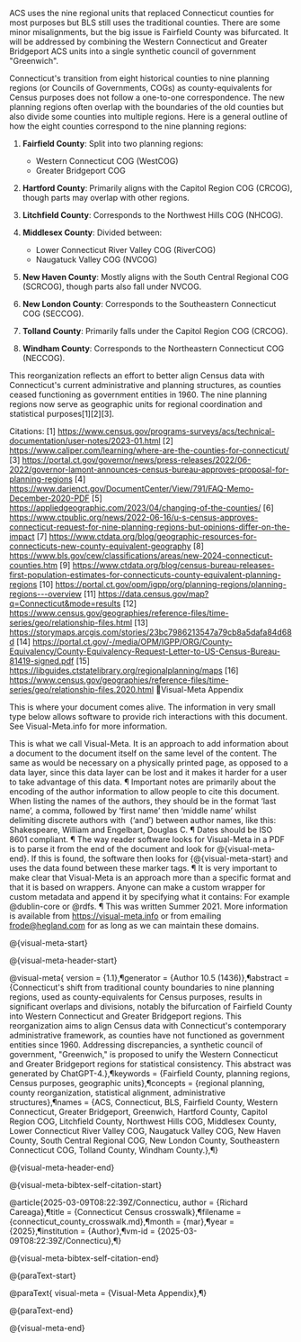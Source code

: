 ACS uses the nine regional units that replaced Connecticut counties for most purposes but BLS still uses the traditional counties. There are some minor misalignments, but the big issue is Fairfield County was bifurcated. It will be addressed by combining the Western Connecticut and Greater Bridgeport ACS units into a single synthetic council of government "Greenwich". 

Connecticut's transition from eight historical counties to nine planning regions (or Councils of Governments, COGs) as county-equivalents for Census purposes does not follow a one-to-one correspondence. The new planning regions often overlap with the boundaries of the old counties but also divide some counties into multiple regions. Here is a general outline of how the eight counties correspond to the nine planning regions:

1. **Fairfield County**: Split into two planning regions:
   - Western Connecticut COG (WestCOG)
   - Greater Bridgeport COG

2. **Hartford County**: Primarily aligns with the Capitol Region COG (CRCOG), though parts may overlap with other regions.

3. **Litchfield County**: Corresponds to the Northwest Hills COG (NHCOG).

4. **Middlesex County**: Divided between:
   - Lower Connecticut River Valley COG (RiverCOG)
   - Naugatuck Valley COG (NVCOG)

5. **New Haven County**: Mostly aligns with the South Central Regional COG (SCRCOG), though parts also fall under NVCOG.

6. **New London County**: Corresponds to the Southeastern Connecticut COG (SECCOG).

7. **Tolland County**: Primarily falls under the Capitol Region COG (CRCOG).

8. **Windham County**: Corresponds to the Northeastern Connecticut COG (NECCOG).

This reorganization reflects an effort to better align Census data with Connecticut's current administrative and planning structures, as counties ceased functioning as government entities in 1960. The nine planning regions now serve as geographic units for regional coordination and statistical purposes[1][2][3].

Citations:
[1] https://www.census.gov/programs-surveys/acs/technical-documentation/user-notes/2023-01.html
[2] https://www.caliper.com/learning/where-are-the-counties-for-connecticut/
[3] https://portal.ct.gov/governor/news/press-releases/2022/06-2022/governor-lamont-announces-census-bureau-approves-proposal-for-planning-regions
[4] https://www.darienct.gov/DocumentCenter/View/791/FAQ-Memo-December-2020-PDF
[5] https://appliedgeographic.com/2023/04/changing-of-the-counties/
[6] https://www.ctpublic.org/news/2022-06-16/u-s-census-approves-connecticut-request-for-nine-planning-regions-but-opinions-differ-on-the-impact
[7] https://www.ctdata.org/blog/geographic-resources-for-connecticuts-new-county-equivalent-geography
[8] https://www.bls.gov/cew/classifications/areas/new-2024-connecticut-counties.htm
[9] https://www.ctdata.org/blog/census-bureau-releases-first-population-estimates-for-connecticuts-county-equivalent-planning-regions
[10] https://portal.ct.gov/opm/igpp/org/planning-regions/planning-regions---overview
[11] https://data.census.gov/map?q=Connecticut&mode=results
[12] https://www.census.gov/geographies/reference-files/time-series/geo/relationship-files.html
[13] https://storymaps.arcgis.com/stories/23bc7986213547a79cb8a5dafa84d68d
[14] https://portal.ct.gov/-/media/OPM/IGPP/ORG/County-Equivalency/County-Equivalency-Request-Letter-to-US-Census-Bureau-81419-signed.pdf
[15] https://libguides.ctstatelibrary.org/regionalplanning/maps
[16] https://www.census.gov/geographies/reference-files/time-series/geo/relationship-files.2020.html
Visual-Meta Appendix

This is where your document comes alive. The information in very small type below allows software to provide rich interactions with this document.
See Visual-Meta.info for more information.

This is what we call Visual-Meta. It is an approach to add information about a document to the document itself on the same level of the content. The same as would be necessary on a physically printed page, as opposed to a data layer, since this data layer can be lost and it makes it harder for a user to take advantage of this data. ¶ Important notes are primarily about the encoding of the author information to allow people to cite this document. When listing the names of the authors, they should be in the format ‘last name’, a comma, followed by ‘first name’ then ‘middle name’ whilst delimiting discrete authors with  (‘and’) between author names, like this: Shakespeare, William and Engelbart, Douglas C. ¶ Dates should be ISO 8601 compliant. ¶ The way reader software looks for Visual-Meta in a PDF is to parse it from the end of the document and look for @{visual-meta-end}. If this is found, the software then looks for {@{visual-meta-start} and uses the data found between these marker tags. ¶ It is very important to make clear that Visual-Meta is an approach more than a specific format and that it is based on wrappers. Anyone can make a custom wrapper for custom metadata and append it by specifying what it contains: For example @dublin-core or @rdfs. ¶ This was written Summer 2021. More information is available from https://visual-meta.info or from emailing frode@hegland.com for as long as we can maintain these domains.

@{visual-meta-start}

@{visual-meta-header-start}

@visual-meta{
version = {1.1},¶generator = {Author 10.5 (1436)},¶abstract = {Connecticut's shift from traditional county boundaries to nine planning regions, used as county-equivalents for Census purposes, results in significant overlaps and divisions, notably the bifurcation of Fairfield County into Western Connecticut and Greater Bridgeport regions. This reorganization aims to align Census data with Connecticut's contemporary administrative framework, as counties have not functioned as government entities since 1960. Addressing discrepancies, a synthetic council of government, "Greenwich," is proposed to unify the Western Connecticut and Greater Bridgeport regions for statistical consistency. This abstract was generated by ChatGPT-4.},¶keywords = {Fairfield County, planning regions, Census purposes, geographic units},¶concepts = {regional planning, county reorganization, statistical alignment, administrative structures},¶names = {ACS, Connecticut, BLS, Fairfield County, Western Connecticut, Greater Bridgeport, Greenwich, Hartford County, Capitol Region COG, Litchfield County, Northwest Hills COG, Middlesex County, Lower Connecticut River Valley COG, Naugatuck Valley COG, New Haven County, South Central Regional COG, New London County, Southeastern Connecticut COG, Tolland County, Windham County.},¶}

@{visual-meta-header-end}

@{visual-meta-bibtex-self-citation-start}

@article{2025-03-09T08:22:39Z/Connecticu,
author = {Richard  Careaga},¶title = {Connecticut Census crosswalk},¶filename = {connecticut_county_crosswalk.md},¶month = {mar},¶year = {2025},¶institution = {Author},¶vm-id = {2025-03-09T08:22:39Z/Connecticu},¶}

@{visual-meta-bibtex-self-citation-end}

@{paraText-start}

@paraText{
visual-meta = {Visual-Meta Appendix},¶}

@{paraText-end}



@{visual-meta-end}